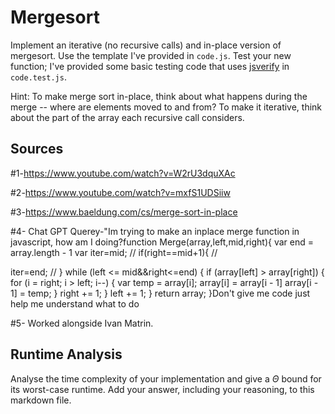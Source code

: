 # Mergesort

Implement an iterative (no recursive calls) and in-place version of mergesort.
Use the template I've provided in `code.js`. Test your new function; I've
provided some basic testing code that uses
[jsverify](https://jsverify.github.io/) in `code.test.js`.

Hint: To make merge sort in-place, think about what happens during the merge --
where are elements moved to and from? To make it iterative, think about the
part of the array each recursive call considers.

## Sources
#1-https://www.youtube.com/watch?v=W2rU3dquXAc

#2-https://www.youtube.com/watch?v=mxfS1UDSiiw

#3-https://www.baeldung.com/cs/merge-sort-in-place

#4- Chat GPT Querey-"Im trying to make an inplace merge function in javascript, how am I doing?function Merge(array,left,mid,right){ var end = array.length - 1 var iter=mid; // if(right==mid+1){ // 

iter=end; // } while (left <= mid&&right<=end) { if (array[left] > array[right]) { for (i = right; i > left; i--) { var temp = array[i]; array[i] = array[i - 1] array[i - 1] = temp; } right += 1; } left += 1; } return array; }Don't give me code just help me understand what to do

#5- Worked alongside Ivan Matrin.
## Runtime Analysis

Analyse the time complexity of your implementation and give a $\Theta$ bound for
its worst-case runtime. Add your answer, including your reasoning, to this
markdown file.
